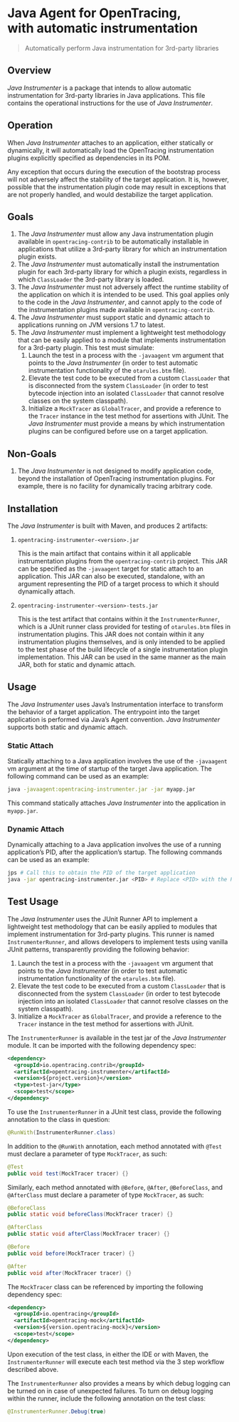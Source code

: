 # Java Agent for OpenTracing,<br>with automatic instrumentation

> Automatically perform Java instrumentation for 3rd-party libraries

## Overview

_Java Instrumenter_ is a package that intends to allow automatic instrumentation for 3rd-party libraries in Java applications. This file contains the operational instructions for the use of _Java Instrumenter_.

## Operation

When _Java Instrumenter_ attaches to an application, either statically or dynamically, it will automatically load the OpenTracing instrumentation plugins explicitly specified as dependencies in its POM.

Any exception that occurs during the execution of the bootstrap process will not adversely affect the stability of the target application. It is, however, possible that the instrumentation plugin code may result in exceptions that are not properly handled, and would destabilize the target application.

## Goals

1) The _Java Instrumenter_ must allow any Java instrumentation plugin available in `opentracing-contrib` to be automatically installable in applications that utilize a 3rd-party library for which an instrumentation plugin exists.
2) The _Java Instrumenter_ must automatically install the instrumentation plugin for each 3rd-party library for which a plugin exists, regardless in which `ClassLoader` the 3rd-party library is loaded.
3) The _Java Instrumenter_ must not adversely affect the runtime stability of the application on which it is intended to be used. This goal applies only to the code in the _Java Instrumenter_, and cannot apply to the code of the instrumentation plugins made available in `opentracing-contrib`.
4) The _Java Instrumenter_ must support static and dynamic attach to applications running on JVM versions 1.7 to latest.
5) The _Java Instrumenter_ must implement a lightweight test methodology that can be easily applied to a module that implements instrumentation for a 3rd-party plugin. This test must simulate:
   1) Launch the test in a process with the `-javaagent` vm argument that points to the _Java Instrumenter_ (in order to test automatic instrumentation functionality of the `otarules.btm` file).
   2) Elevate the test code to be executed from a custom `ClassLoader` that is disconnected from the system `ClassLoader` (in order to test bytecode injection into an isolated `ClassLoader` that cannot resolve classes on the system classpath).
   3) Initialize a `MockTracer` as `GlobalTracer`, and provide a reference to the `Tracer` instance in the test method for assertions with JUnit.
The _Java Instrumenter_ must provide a means by which instrumentation plugins can be configured before use on a target application. 

## Non-Goals

1) The _Java Instrumenter_ is not designed to modify application code, beyond the installation of OpenTracing instrumentation plugins. For example, there is no facility for dynamically tracing arbitrary code.

## Installation

The _Java Instrumenter_ is built with Maven, and produces 2 artifacts:
1) `opentracing-instrumenter-<version>.jar`

    This is the main artifact that contains within it all applicable instrumentation plugins from the `opentracing-contrib` project. This JAR can be specified as the `-javaagent` target for static attach to an application. This JAR can also be executed, standalone, with an argument representing the PID of a target process to which it should dynamically attach.

1) `opentracing-instrumenter-<version>-tests.jar`

    This is the test artifact that contains within it the `InstrumenterRunner`, which is a JUnit runner class provided for testing of `otarules.btm` files in instrumentation plugins. This JAR does not contain within it any instrumentation plugins themselves, and is only intended to be applied to the test phase of the build lifecycle of a single instrumentation plugin implementation. This JAR can be used in the same manner as the main JAR, both for static and dynamic attach.

## Usage

The _Java Instrumenter_ uses Java’s Instrumentation interface to transform the behavior of a target application. The entrypoint into the target application is performed via Java’s Agent convention. _Java Instrumenter_ supports both static and dynamic attach.

### Static Attach

Statically attaching to a Java application involves the use of the `-javaagent` vm argument at the time of startup of the target Java application. The following command can be used as an example:

```bash
java -javaagent:opentracing-instrumenter.jar -jar myapp.jar
```

This command statically attaches _Java Instrumenter_ into the application in `myapp.jar`.

### Dynamic Attach

Dynamically attaching to a Java application involves the use of a running application’s PID, after the application’s startup. The following commands can be used as an example:

```bash
jps # Call this to obtain the PID of the target application
java -jar opentracing-instrumenter.jar <PID> # Replace <PID> with the PID from jps
```

## Test Usage

The _Java Instrumenter_ uses the JUnit Runner API to implement a lightweight test methodology that can be easily applied to modules that implement instrumentation for 3rd-party plugins. This runner is named `InstrumenterRunner`, and allows developers to implement tests using vanilla JUnit patterns, transparently providing the following behavior:

1) Launch the test in a process with the `-javaagent` vm argument that points to the _Java Instrumenter_ (in order to test automatic instrumentation functionality of the `otarules.btm` file).
2) Elevate the test code to be executed from a custom `ClassLoader` that is disconnected from the system `ClassLoader` (in order to test bytecode injection into an isolated `ClassLoader` that cannot resolve classes on the system classpath).
3) Initialize a `MockTracer` as `GlobalTracer`, and provide a reference to the `Tracer` instance in the test method for assertions with JUnit.

The `InstrumenterRunner` is available in the test jar of the _Java Instrumenter_ module. It can be imported with the following dependency spec:

```xml
<dependency>
  <groupId>io.opentracing.contrib</groupId>
  <artifactId>opentracing-instrumenter</artifactId>
  <version>${project.version}</version>
  <type>test-jar</type>
  <scope>test</scope>
</dependency>
```

To use the `InstrumenterRunner` in a JUnit test class, provide the following annotation to the class in question:

```java
@RunWith(InstrumenterRunner.class)
```

In addition to the `@RunWith` annotation, each method annotated with `@Test` must declare a parameter of type `MockTracer`, as such:

```java
@Test
public void test(MockTracer tracer) {}
```

Similarly, each method annotated with `@Before`, `@After`, `@BeforeClass`, and `@AfterClass` must declare a parameter of type `MockTracer`, as such:

```java
@BeforeClass
public static void beforeClass(MockTracer tracer) {}

@AfterClass
public static void afterClass(MockTracer tracer) {}

@Before
public void before(MockTracer tracer) {}

@After
public void after(MockTracer tracer) {}
```

The `MockTracer` class can be referenced by importing the following dependency spec:

```xml
<dependency>
  <groupId>io.opentracing</groupId>
  <artifactId>opentracing-mock</artifactId>
  <version>${version.opentracing-mock}</version>
  <scope>test</scope>
</dependency>
```

Upon execution of the test class, in either the IDE or with Maven, the `InstrumenterRunner` will execute each test method via the 3 step workflow described above.

The `InstrumenterRunner` also provides a means by which debug logging can be turned on in case of unexpected failures. To turn on debug logging within the runner, include the following annotation on the test class:

```java
@InstrumenterRunner.Debug(true)
```